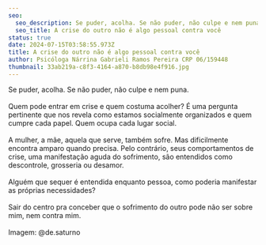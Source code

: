 ```yaml
---
seo:
  seo_description: Se puder, acolha. Se não puder, não culpe e nem puna.
  seo_title: A crise do outro não é algo pessoal contra você
status: true
date: 2024-07-15T03:58:55.973Z
title: A crise do outro não é algo pessoal contra você
author: Psicóloga Nárrina Gabrieli Ramos Pereira CRP 06/159448
thumbnail: 33ab219a-c8f3-4164-a870-b8db98e4f916.jpg
---
```

<!--StartFragment-->

Se puder, acolha. Se não puder, não culpe e nem puna.\
\
Quem pode entrar em crise e quem costuma acolher? É uma pergunta pertinente que nos revela como estamos socialmente organizados e quem cumpre cada papel. Quem ocupa cada lugar social.\
\
A mulher, a mãe, aquela que serve, também sofre. Mas dificilmente encontra amparo quando precisa. Pelo contrário, seus comportamentos de crise, uma manifestação aguda do sofrimento, são entendidos como descontrole, grosseria ou desamor.\
\
Alguém que sequer é entendida enquanto pessoa, como poderia manifestar as próprias necessidades?\
\
Sair do centro pra conceber que o sofrimento do outro pode não ser sobre mim, nem contra mim.\
\
Imagem: @de.saturno

<!--EndFragment-->